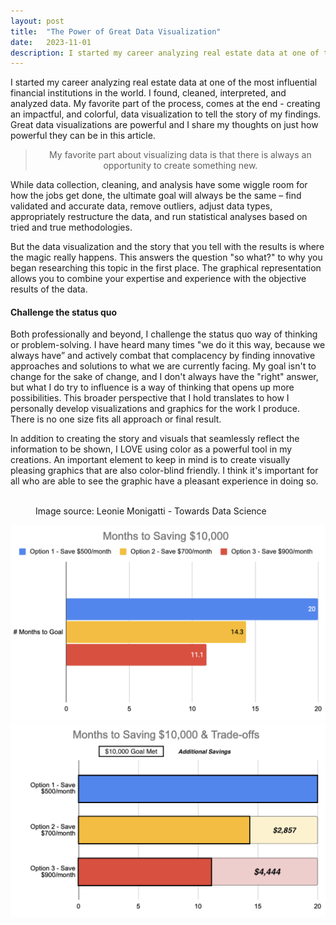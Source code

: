```yaml
---
layout: post
title:  "The Power of Great Data Visualization"
date:   2023-11-01
description: I started my career analyzing real estate data at one of the most influential financial institutions in the world. I found, cleaned, interpreted, and analyzed data. My favorite part of the process, comes at the end - creating an impactful, and colorful, data visualization to tell the story of my findings. Great data visualizations are powerful and I share my thoughts on just how powerful they can be in this article.
---
```


<p style="font-size:75%"></p>

I started my career analyzing real estate data at one of the most influential financial institutions in the world. I found, cleaned, interpreted, and analyzed data. My favorite part of the process, comes at the end - creating an impactful, and colorful, data visualization to tell the story of my findings. Great data visualizations are powerful and I share my thoughts on just how powerful they can be in this article.


<blockquote style="text-align:center;">My favorite part about visualizing data is that there is always an opportunity to create something new.</blockquote> 

While data collection, cleaning, and analysis have some wiggle room for how the jobs get done, the ultimate goal will always be the same – find validated and accurate data, remove outliers, adjust data types, appropriately restructure the data, and run statistical analyses based on tried and true methodologies. 

But the data visualization and the story that you tell with the results is where the magic really happens. This answers the question "so what?" to why you began researching this topic in the first place. The graphical representation allows you to combine your expertise and experience with the objective results of the data.

#### Challenge the status quo

Both professionally and beyond, I challenge the status quo way of thinking or problem-solving. I have heard many times "we do it this way, because we always have” and actively combat that complacency by finding innovative approaches and solutions to what we are currently facing. My goal isn't to change for the sake of change, and I don't always have the "right" answer, but what I do try to influence is a way of thinking that opens up more possibilities. This broader perspective that I hold translates to how I personally develop visualizations and graphics for the work I produce. There is no one size fits all approach or final result.


In addition to creating the story and visuals that seamlessly reflect the information to be shown, I LOVE using color as a powerful tool in my creations. An important element to keep in mind is to create visually pleasing graphics that are also color-blind friendly. I think it's important for all who are able to see the graphic have a pleasant experience in doing so.  


<figure>
	<img src="/assets/img/2023-11-01-color-blind.png" alt=""> 
	<figcaption> Image source: Leonie Monigatti - Towards Data Science</figcaption>
</figure>






<img src="/assets/2023-11-01-months-to-save.png" alt=""> 




<img src="/assets/2023-11-01-saving-tradeoff.png" alt=""> 

